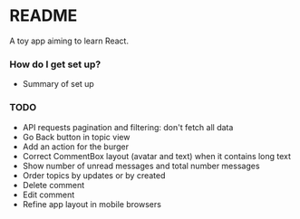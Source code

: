 # README #

A toy app aiming to learn React.

### How do I get set up? ###

* Summary of set up


### TODO ###

* API requests pagination and filtering: don't fetch all data  
* Go Back button in topic view  
* Add an action for the burger  
* Correct CommentBox layout (avatar and text) when it contains long text  
* Show number of unread messages and total number messages  
* Order topics by updates or by created  
* Delete comment  
* Edit comment  
* Refine app layout in mobile browsers  